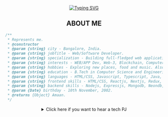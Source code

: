 
<div align="center">
  
[comment]: <> (View Counter)
<br>
<div>
  
  <div align=center>
      <a href="https://git.io/typing-svg"><img src="https://readme-typing-svg.demolab.com?font=VT323&size=35&duration=3500&pause=300&color=A89568&center=true&vCenter=true&width=500&lines=Hey%2C+I'm+Amaan;Web+Lead+at+MLSAKIIT;Welcome+to+my+profile!;Description+of+myself%3A;Web+Developer;Tech+enthusiast;aspiring+fulltime+software+developer;Inquisitive+by+nature;connect+if+you+want+talk+about+tech!" alt="Typing SVG" /></a>
  </div>
</div>


## ABOUT ME

[//]: # (You must have a lf before the markdown element when inside a block for it to work: https://stackoverflow.com/questions/29368902/how-can-i-wrap-my-markdown-in-an-html-div)

<div align="left">

```js
/**
 * Represents me.
 * @constructor
 * @param {string} city - Bangalore, India.
 * @param {string} jobTitle - Web/Software Developer.
 * @param {string} specialization - Building full-fledged web applications and software, also a tech enthusiast.
 * @param {string} interests - WEB/APP Dev, Web-3, Blockchain, Computer Vision, OpenAI, GnerativeAI, Problem-solving.
 * @param {string} hobbies - Exploring new places, food and music. Also love playing/watching sports.
 * @param {string} education - B.Tech in Computer Science and Engineering, KIIT University.
 * @param {string} languages - HTML/CSS, Javascript, Typescript, Java, C, C++, Python.
 * @param {string} frontend skills - HTML/CSS, Reactjs, Nextjs, Redux, SCSS, TailwindCSS, Framer Motion, Shadcn.
 * @param {string} backend skills - Nodejs, Expressjs, Mongodb, Neondb, Supabase, Mongodb, Postgres.
 * @param {Date} birthday - 10th November, 2002.
 * @returns {Object} Amaan.
 */
```

</div>









<details>
<summary>Click here if you want to hear a tech PJ</summary>
  <br>
  <small><i>DOSE (dopamine, oxytocin, serotonin & endorphin), refresh page if dose was ineffective.</i></small>
  <br><br>
  <div align="center"><img src="https://readme-jokes.vercel.app/api?theme=monokai" alt="Jokes Card" /></div>

</details>


